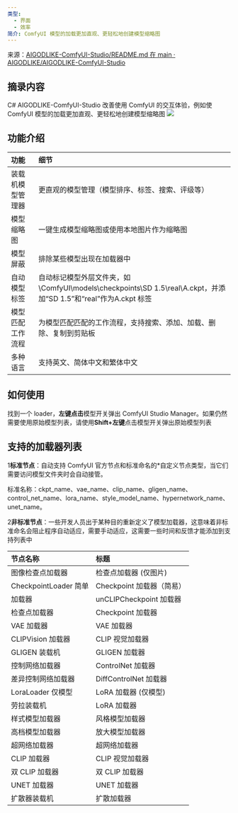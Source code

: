 ```yaml
---
类型:
  - 界面
  - 效率
简介: ComfyUI 模型的加载更加直观、更轻松地创建模型缩略图
---
```

来源：[AIGODLIKE-ComfyUI-Studio/README.md 在 main · AIGODLIKE/AIGODLIKE-ComfyUI-Studio](https://github.com/AIGODLIKE/AIGODLIKE-ComfyUI-Studio/blob/main/README.md)

## 摘录内容 
C# AIGODLIKE-ComfyUI-Studio 改善使用 ComfyUI 的交互体验，例如使 ComfyUI 模型的加载更加直观、更轻松地创建模型缩略图
![](https://qhdtc.oss-cn-chengdu.aliyuncs.com/obsidian/202408160944121.png)

## 功能介绍

| 功能 | 细节 |
| :-- | :-- |
| 装载机模型管理器 | 更直观的模型管理（模型排序、标签、搜索、评级等） |
| 模型缩略图 | 一键生成模型缩略图或使用本地图片作为缩略图 |
| 模型屏蔽 | 排除某些模型出现在加载器中 |
| 自动模型标签 | 自动标记模型外层文件夹，如\\ComfyUI\\models\\checkpoints\\SD 1.5\\real\\A.ckpt，并添加“SD 1.5”和“real”作为A.ckpt 标签 |
| 模型匹配工作流程 | 为模型匹配匹配的工作流程，支持搜索、添加、加载、删除、复制到剪贴板 |
| 多种语言 | 支持英文、简体中文和繁体中文 |

## 如何使用

找到一个 loader，**左键点击**模型开关弹出 ComfyUI Studio Manager。如果仍然需要使用原始模型列表，请使用**Shift+左键**点击模型开关弹出原始模型列表

## 支持的加载器列表

1**标准节点**：自动支持 ComfyUI 官方节点和标准命名的\*自定义节点类型，当它们需要访问模型文件夹时会自动接管。

标准名称：ckpt\_name、vae\_name、clip\_name、gligen\_name、control\_net\_name、lora\_name、style\_model\_name、hypernetwork\_name、unet\_name。

2**非标准节点**：一些开发人员出于某种目的重新定义了模型加载器，这意味着非标准命名会阻止程序自动适应，需要手动适应，这需要一些时间和反馈才能添加到支持列表中

| 节点名称 | 标题 |
| :-- | :-- |
| 图像检查点加载器 | 检查点加载器 (仅图片) |
| CheckpointLoader 简单 | Checkpoint 加载器（简易） |
| 加载器 | unCLIPCheckpoint 加载器 |
| 检查点加载器 | Checkpoint 加载器 |
| VAE 加载器 | VAE 加载器 |
| CLIPVision 加载器 | CLIP 视觉加载器 |
| GLIGEN 装载机 | GLIGEN 加载器 |
| 控制网络加载器 | ControlNet 加载器 |
| 差异控制网络加载器 | DiffControlNet 加载器 |
| LoraLoader 仅模型 | LoRA 加载器 (仅模型) |
| 劳拉装载机 | LoRA 加载器 |
| 样式模型加载器 | 风格模型加载器 |
| 高档模型加载器 | 放大模型加载器 |
| 超网络加载器 | 超网络加载器 |
| CLIP 加载器 | CLIP 视觉加载器 |
| 双 CLIP 加载器 | 双 CLIP 加载器 |
| UNET 加载器 | UNET 加载器 |
| 扩散器装载机 | 扩散加载器 |
